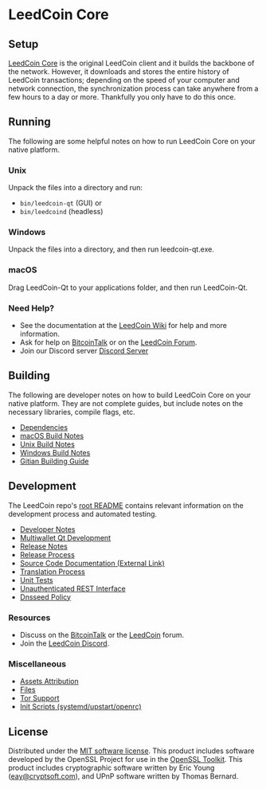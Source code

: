 LeedCoin Core
=============

Setup
---------------------
[LeedCoin Core](http://leedcoin.org/wallet) is the original LeedCoin client and it builds the backbone of the network. However, it downloads and stores the entire history of LeedCoin transactions; depending on the speed of your computer and network connection, the synchronization process can take anywhere from a few hours to a day or more. Thankfully you only have to do this once.

Running
---------------------
The following are some helpful notes on how to run LeedCoin Core on your native platform.

### Unix

Unpack the files into a directory and run:

- `bin/leedcoin-qt` (GUI) or
- `bin/leedcoind` (headless)

### Windows

Unpack the files into a directory, and then run leedcoin-qt.exe.

### macOS

Drag LeedCoin-Qt to your applications folder, and then run LeedCoin-Qt.

### Need Help?

* See the documentation at the [LeedCoin Wiki](https://github.com/LeedCoin-Project/LeedCoin/wiki)
for help and more information.
* Ask for help on [BitcoinTalk](https://bitcointalk.org/index.php?topic=1262920.0) or on the [LeedCoin Forum](http://forum.leedcoin.org/).
* Join our Discord server [Discord Server](https://discord.leedcoin.org)

Building
---------------------
The following are developer notes on how to build LeedCoin Core on your native platform. They are not complete guides, but include notes on the necessary libraries, compile flags, etc.

- [Dependencies](dependencies.md)
- [macOS Build Notes](build-osx.md)
- [Unix Build Notes](build-unix.md)
- [Windows Build Notes](build-windows.md)
- [Gitian Building Guide](gitian-building.md)

Development
---------------------
The LeedCoin repo's [root README](/README.md) contains relevant information on the development process and automated testing.

- [Developer Notes](developer-notes.md)
- [Multiwallet Qt Development](multiwallet-qt.md)
- [Release Notes](release-notes.md)
- [Release Process](release-process.md)
- [Source Code Documentation (External Link)](https://www.fuzzbawls.pw/leedcoin/doxygen/)
- [Translation Process](translation_process.md)
- [Unit Tests](unit-tests.md)
- [Unauthenticated REST Interface](REST-interface.md)
- [Dnsseed Policy](dnsseed-policy.md)

### Resources
* Discuss on the [BitcoinTalk](https://bitcointalk.org/index.php?topic=1262920.0) or the [LeedCoin](http://forum.leedcoin.org/) forum.
* Join the [LeedCoin Discord](https://discord.leedcoin.org).

### Miscellaneous
- [Assets Attribution](assets-attribution.md)
- [Files](files.md)
- [Tor Support](tor.md)
- [Init Scripts (systemd/upstart/openrc)](init.md)

License
---------------------
Distributed under the [MIT software license](/COPYING).
This product includes software developed by the OpenSSL Project for use in the [OpenSSL Toolkit](https://www.openssl.org/). This product includes
cryptographic software written by Eric Young ([eay@cryptsoft.com](mailto:eay@cryptsoft.com)), and UPnP software written by Thomas Bernard.
